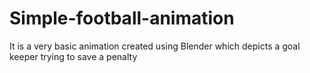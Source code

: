# Simple-football-animation
It is a very basic animation created using Blender which depicts a goal keeper trying to save a penalty
